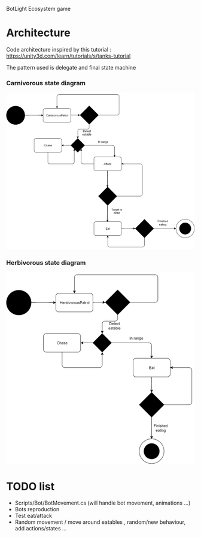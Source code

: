 
BotLight
Ecosystem game




# Architecture
Code architecture inspired by this tutorial :
https://unity3d.com/learn/tutorials/s/tanks-tutorial

The pattern used is delegate and final state machine

### Carnivorous state diagram
    
    
    
   ![Alt text](Diagrams/CarnivorousPatrolStateDiagram.png?raw=true "Carnivorous state diagram")
   
   
### Herbivorous state diagram
    
    
    
   ![Alt text](Diagrams/HerbivorousPatrolStateDiagram.png?raw=true "Herbivorous state diagram")

# TODO list
 - Scripts/Bot/BotMovement.cs (will handle bot movement, animations ...)
 - Bots reproduction
 - Test eat/attack
 - Random movement / move around eatables , random/new behaviour, add actions/states
 ...
